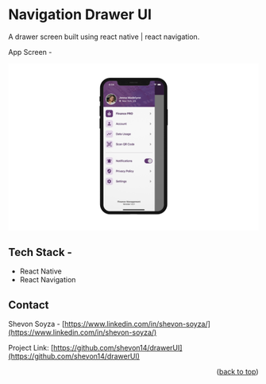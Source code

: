 # Navigation Drawer UI

A drawer screen built using react native | react navigation.

App Screen -

<div>
<img src="https://github.com/shevon14/drawerUI/blob/main/appUI/drawerUI.png" alt="screen1" width="600"/>
</div>

## Tech Stack -

* React Native
* React Navigation


## Contact

Shevon Soyza - [https://www.linkedin.com/in/shevon-soyza/](https://www.linkedin.com/in/shevon-soyza/)

Project Link: [https://github.com/shevon14/drawerUI](https://github.com/shevon14/drawerUI)


<p align="right">(<a href="#top">back to top</a>)</p>
